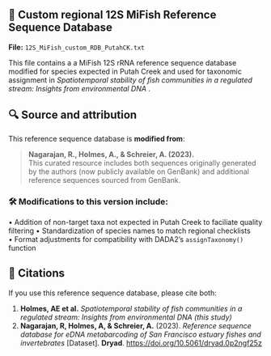 ## 📁 Custom regional 12S MiFish Reference Sequence Database

**File:** `12S_MiFish_custom_RDB_PutahCK.txt`

This file contains a a MiFish 12S rRNA reference sequence database modified for species expected in Putah Creek and used for taxonomic assignment in *Spatiotemporal stability of fish communities in a regulated stream: Insights from environmental DNA*
.

## 🔍 Source and attribution

This reference sequence database is **modified from**:

> **Nagarajan, R., Holmes, A., & Schreier, A. (2023).**  
> This curated resource includes both sequences originally generated by the authors (now publicly available on GenBank) and additional reference sequences sourced from GenBank.
 
### 🛠 Modifications to this version include:
• Addition of non-target taxa not expected in Putah Creek to faciliate quality filtering
• Standardization of species names to match regional checklists  
• Format adjustments for compatibility with DADA2’s `assignTaxonomy()` function

## 📄 Citations

If you use this reference sequence database, please cite both:
1. **Holmes, AE et al.** *Spatiotemporal stability of fish communities in a regulated stream: Insights from environmental DNA (this study)*
2. **Nagarajan, R, Holmes, A, & Schreier, A.** (2023). *Reference sequence database for eDNA metabarcoding of San Francisco estuary fishes and invertebrates* [Dataset]. **Dryad**. https://doi.org/10.5061/dryad.0p2ngf25z
